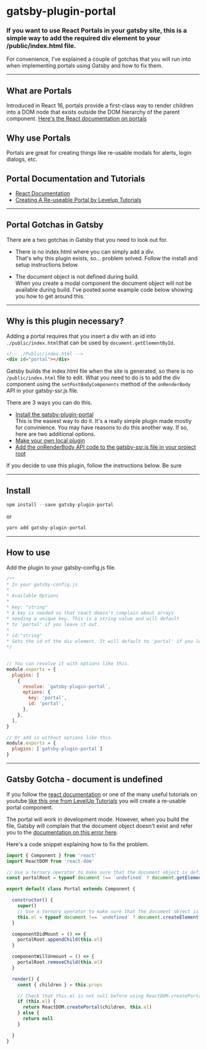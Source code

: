 # gatsby-plugin-portal

### If you want to use React Portals in your gatsby site, this is a simple way to add the required div element to your /public/index.html file.

For convenience, I've explained a couple of gotchas that you will run into when implementing portals using Gatsby and how to fix them.

---

## What are Portals
Introduced in React 16, portals provide a first-class way to render children into a DOM node that exists outside the DOM hierarchy of the parent component. [Here's the React documentation on portals](https://reactjs.org/docs/portals.html)

## Why use Portals
Portals are great for creating things like re-usable modals for alerts, login dialogs, etc.

## Portal Documentation and Tutorials
- [React Documentation](https://reactjs.org/docs/portals.html)
- [Creating A Re-useable Portal by Levelup Tutorials](https://www.youtube.com/watch?v=SVQ2l2w-zPM)

---

## Portal Gotchas in Gatsby
There are a two gotchas in Gatsby that you need to look out for.
- There is no index.html where you can simply add a div.  
That's why this plugin exists, so... problem solved. Follow the install and setup instructions below.  

- The document object is not defined during build.  
When you create a modal component the document object will not be available during build. I've posted some example code below showing you how to get around this.  

---

## Why is this plugin necessary?

Adding a portal requires that you insert a div with an id into ``` ./public/index.html```that can be used by ```document.getElementById```.  

```html
<!-- ./Public/index.html -->
<div id="portal"></div>
```
Gatsby builds the index.html file when the site is generated, so there is no ```/public/index.html``` file to edit. What you need to do is to add the div component using the ```setPostBodyComponents``` method of the ```onRenderBody``` API in your gatsby-ssr.js file.

There are 3 ways you can do this.

- [Install the gatsby-plugin-portal](https://www.npmjs.com/package/gatsby-plugin-portal)  
This is the easiest way to do it. It's a really simple plugin made mostly for convinience. You may have reasons to do this another way. If so, here are two additional options.
- [Make your own local plugin](https://www.gatsbyjs.org/docs/plugin-authoring/#local-plugins)
- [Add the onRenderBody API code to the gatsby-ssr.js file in your project root](https://www.gatsbyjs.org/docs/ssr-apis/#onRenderBody)

If you decide to use this plugin, follow the instructions below. Be sure

---
## Install

```javascript
npm install --save gatsby-plugin-portal
```

or 

```javascript
yarn add gatsby-plugin-portal
```
---
## How to use

Add the plugin to your gatsby-config.js file.

```javascript
/**
* In your gatsby-config.js
* 
* Available Options
* 
* key: "string"
* A key is needed so that react doesn't complain about arrays
* needing a unique key. This is a string value and will default
* to 'portal' if you leave it out.
* 
* id:"string"
* Sets the id of the div element. It will default to 'portal' if you leave it out.   
*/


// You can resolve it with options like this.
module.exports = {
  plugins: [
    {
      resolve: `gatsby-plugin-portal`,
      options: {
        key: 'portal',
        id: 'portal',        
      },
    },
  ],
}

// Or add is without options like this.
module.exports = {
  plugins: [`gatsby-plugin-portal`]
}
```
---
## Gatsby Gotcha - document is undefined

If you follow the [react documentation](https://reactjs.org/docs/portals.html) or one of the many useful tutorials on youtube [like this one from LevelUp Tutorials](https://www.youtube.com/watch?v=SVQ2l2w-zPM) you will create a re-usable portal component.

The portal will work in development mode. However, when you build the file, Gatsby will complain that the document object doesn't exist and refer you to the [documentation on this error here](https://www.gatsbyjs.org/docs/debugging-html-builds/).

Here's a code snippet explaining how to fix the problem.

```javascript
import { Component } from 'react'
import ReactDOM from 'react-dom'

// Use a ternary operator to make sure that the document object is defined
const portalRoot = typeof document !== `undefined` ? document.getElementById('portal') : null

export default class Portal extends Component {

  constructor() {
    super()
    // Use a ternary operator to make sure that the document object is defined
    this.el = typeof document !== `undefined` ? document.createElement('div') : null
  }

  componentDidMount = () => {    
    portalRoot.appendChild(this.el)
  }

  componentWillUnmount = () => {
    portalRoot.removeChild(this.el)
  }

  render() {
    const { children } = this.props

    // Check that this.el is not null before using ReactDOM.createPortal
    if (this.el) {
      return ReactDOM.createPortal(children, this.el)
    } else {
      return null
    }

  }
}

```